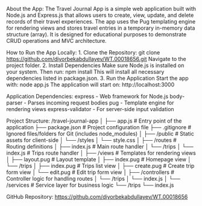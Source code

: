 About the App:
    The Travel Journal App is a simple web application built with Node.js and Express.js that allows users to create, view, update, and delete records of their travel experiences. The app uses the Pug templating engine for rendering views and stores travel entries in a temporary in-memory data structure (array). It is designed for educational purposes to demonstrate CRUD operations and MVC architecture.

How to Run the App Locally:
    1. Clone the Repository:
        git clone https://github.com/diyorbekabdullayev/WT.00018656.git
        Navigate to the project folder.
    2. Install Dependencies
        Make sure Node.js is installed on your system. Then run:
            npm install
        This will install all necessary dependencies listed in package.json.
    3. Run the Application
        Start the app with:
            node app.js
        The application will start on:
            http://localhost:3000

Application Dependencies:
    express - Web framework for Node.js
    body-parser - Parses incoming request bodies
    pug - Template engine for rendering views
    express-validator -	For server-side input validation

Project Structure:
    /travel-journal-app
    │
    ├── app.js               # Entry point of the application
    ├── package.json         # Project configuration file
    ├── .gitignore           # Ignored files/folders for Git (includes node_modules)
    │
    ├── /public              # Static assets for client-side
    │   └── /styles
    │       └── style.css
    │
    ├── /routes              # Routing definitions
    │   ├── index.js         # Main route handler
    │   └── /trips
    │       └── index.js     # Trips route handler
    │
    ├── /views               # Templates for rendering views
    │   ├── layout.pug       # Layout template
    │   ├── index.pug        # Homepage view
    │   └── /trips
    │       ├── index.pug    # Trips list view
    │       ├── create.pug   # Create trip form view
    │       └── edit.pug     # Edit trip form view
    │
    ├── /controllers         # Controller logic for handling routes
    │   └── /trips
    │       └── index.js
    │
    └── /services            # Service layer for business logic
        └── /trips
            └── index.js
        
GitHub Repository:
    https://github.com/diyorbekabdullayev/WT.00018656

